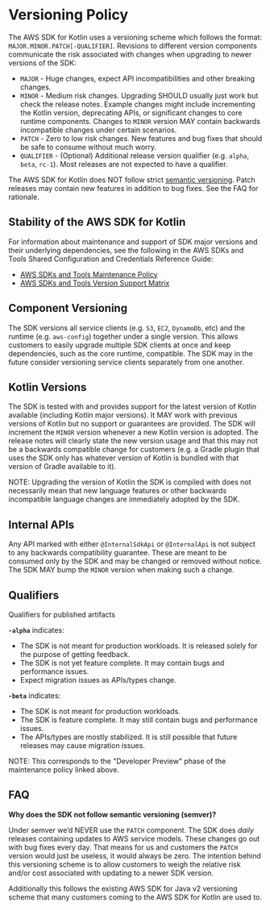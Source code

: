 # Versioning Policy

The AWS SDK for Kotlin uses a versioning scheme which follows the format: `MAJOR.MINOR.PATCH[-QUALIFIER]`. Revisions to different version components communicate the risk associated with changes when upgrading to newer versions of the SDK:

* `MAJOR` - Huge changes, expect API incompatibilities and other breaking changes.
* `MINOR` - Medium risk changes. Upgrading SHOULD usually just work but check the release notes. Example changes might include incrementing the Kotlin version, deprecating APIs, or significant changes to core runtime components. Changes to `MINOR` version MAY contain backwards incompatible changes under certain scenarios.
* `PATCH` - Zero to low risk changes. New features and bug fixes that should be safe to consume without much worry.
* `QUALIFIER` - (Optional) Additional release version qualifier (e.g. `alpha`, `beta`, `rc-1`). Most releases are not expected to have a qualifier.


The AWS SDK for Kotlin does NOT follow strict [semantic versioning](https://semver.org/). Patch releases may contain new features in addition to bug fixes. See the FAQ for rationale.

## Stability of the AWS SDK for Kotlin

For information about maintenance and support of SDK major versions and their underlying dependencies, see the
following in the AWS SDKs and Tools Shared Configuration and Credentials Reference Guide:

* [AWS SDKs and Tools Maintenance Policy](https://docs.aws.amazon.com/credref/latest/refdocs/maint-policy.html)
* [AWS SDKs and Tools Version Support Matrix](https://docs.aws.amazon.com/credref/latest/refdocs/version-support-matrix.html)

## Component Versioning

The SDK versions all service clients (e.g. `S3`, `EC2`, `DynamoDb`, etc) and the runtime (e.g. `aws-config`) together under a single version. This allows customers to easily upgrade multiple SDK clients at once and keep dependencies, such as the core runtime, compatible. The SDK may in the future consider versioning service clients separately from one another.

## Kotlin Versions

The SDK is tested with and provides support for the latest version of Kotlin available (including Kotlin major versions). It MAY work with previous versions of Kotlin but no support or guarantees are provided. The SDK will increment the `MINOR` version whenever a new Kotlin version is adopted. The release notes will clearly state the new version usage and that this may not be a backwards compatible change for customers (e.g. a Gradle plugin that uses the SDK only has whatever version of Kotlin is bundled with that version of Gradle available to it).

NOTE: Upgrading the version of Kotlin the SDK is compiled with does not necessarily mean that new language features or other backwards incompatible language changes are immediately adopted by the SDK.

## Internal APIs

Any API marked with either `@InternalSdkApi` or `@InternalApi` is not subject to any backwards compatibility guarantee. These are meant to be consumed only by the SDK and may be changed or removed without notice. The SDK MAY bump the `MINOR` version when making such a change.

## Qualifiers

Qualifiers for published artifacts

**`-alpha`** indicates:

* The SDK is not meant for production workloads. It is released solely for the purpose of getting feedback.
* The SDK is not yet feature complete. It may contain bugs and performance issues.
* Expect migration issues as APIs/types change.

**`-beta`** indicates:

* The SDK is not meant for production workloads. 
* The SDK is feature complete. It may still contain bugs and performance issues.
* The APIs/types are mostly stabilized. It is still possible that future releases may cause migration issues.

NOTE: This corresponds to the "Developer Preview" phase of the maintenance policy linked above.

## FAQ

**Why does the SDK not follow semantic versioning (semver)?**

Under semver we’d NEVER use the `PATCH` component. The SDK does *daily* releases containing updates to AWS service models. These changes go out with bug fixes every day. That means for us and customers the `PATCH` version would just be useless, it would always be zero. The intention behind this versioning scheme is to allow customers to weigh the relative risk and/or cost associated with updating to a newer SDK version.

Additionally this follows the existing AWS SDK for Java v2 versioning scheme that many customers coming to the AWS SDK for Kotlin are used to. 

